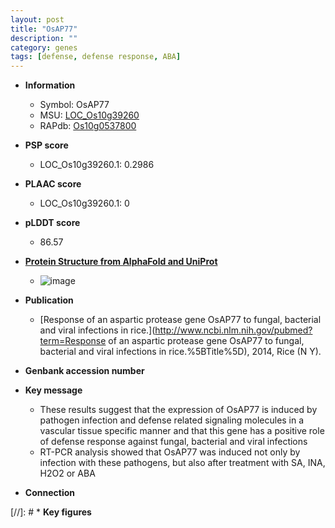 ```yaml
---
layout: post
title: "OsAP77"
description: ""
category: genes
tags: [defense, defense response, ABA]
---
```


* **Information**  
    + Symbol: OsAP77  
    + MSU: [LOC_Os10g39260](http://rice.plantbiology.msu.edu/cgi-bin/ORF_infopage.cgi?orf=LOC_Os10g39260)  
    + RAPdb: [Os10g0537800](http://rapdb.dna.affrc.go.jp/viewer/gbrowse_details/irgsp1?name=Os10g0537800)  

* **PSP score**  
    + LOC_Os10g39260.1: 0.2986 

* **PLAAC score**  
    + LOC_Os10g39260.1: 0 

* **pLDDT score**
    + 86.57

* **[Protein Structure from AlphaFold and UniProt](https://www.uniprot.org/uniprotkb/Q8LNN1/entry#structure)**
    + ![image](https://ricepsp.github.io/images/Q8/AF-Q8LNN1-F1.png)

* **Publication**  
    + [Response of an aspartic protease gene OsAP77 to fungal, bacterial and viral infections in rice.](http://www.ncbi.nlm.nih.gov/pubmed?term=Response of an aspartic protease gene OsAP77 to fungal, bacterial and viral infections in rice.%5BTitle%5D), 2014, Rice (N Y).

* **Genbank accession number**  

* **Key message**  
    + These results suggest that the expression of OsAP77 is induced by pathogen infection and defense related signaling molecules in a vascular tissue specific manner and that this gene has a positive role of defense response against fungal, bacterial and viral infections
    + RT-PCR analysis showed that OsAP77 was induced not only by infection with these pathogens, but also after treatment with SA, INA, H2O2 or ABA

* **Connection**  

[//]: # * **Key figures**  


